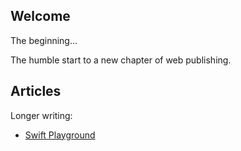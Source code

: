 ## Welcome

The beginning...

The humble start to a new chapter of web publishing.

## Articles

Longer writing:

* [Swift Playground](./articles/SwiftPlayground.md)